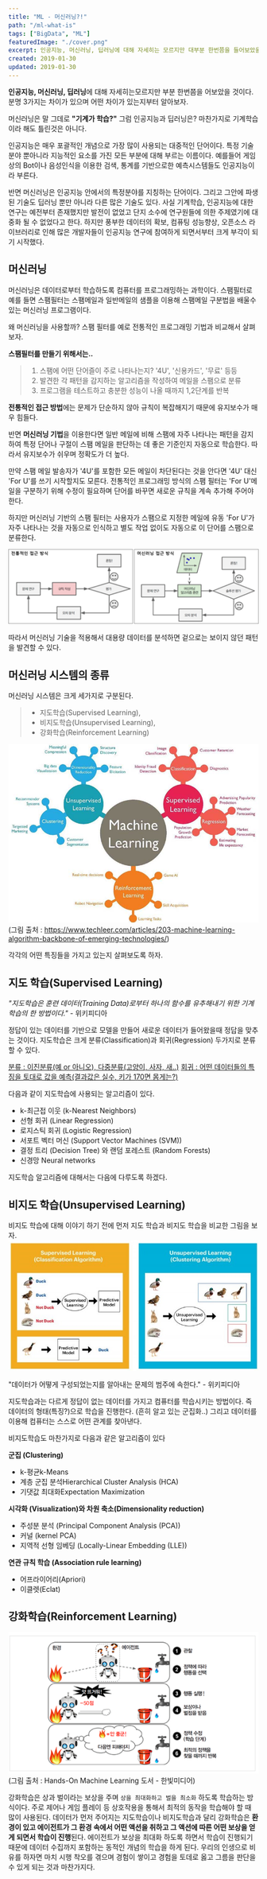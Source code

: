 ```yaml
---
title: "ML - 머신러닝?!"
path: "/ml-what-is"
tags: ["BigData", "ML"]
featuredImage: "./cover.png"
excerpt: 인공지능, 머신러닝, 딥러닝에 대해 자세히는 모르지만 대부분 한번쯤을 들어보았을 것이다. 분명 3가지는 차이가 있으며 어떤 차이가 있는지부터 알아보자.
created: 2019-01-30
updated: 2019-01-30
---
```


**인공지능, 머신러닝, 딥러닝**에 대해 자세히는모르지만 부분 한번쯤을 어보았을 것이다. 분명 3가지는 차이가 있으며 어떤 차이가 있는지부터 알아보자.

머신러닝은 말 그데로 **"기계가  학습?"** 그럼 인공지능과 딥러닝은? 마찬가지로 기계학습이라 해도 틀린것은 아니다.

인공지능은 매우 포괄적인 개념으로 가장 많이 사용되는 대중적인 단어이다. 특정 기술 분야 뿐아니라 지능적인 요소를 가진 모든 부분에 대해 부르는 이름이다. 예를들어 게임상의 Bot이나 음성인식을 이용한 검색, 통계를 기반으로한 예측시스템들도 인공지능이라 부른다.

반면 머신러닝은 인공지능 안에서의 특정분야를 지칭하는 단어이다. 그리고 그안에 파생된 기술도 딥러닝 뿐만 아니라 다른 많은 기술도 있다. 사실 기계학습, 인공지능에 대한 연구는 예전부터 존재했지만 발전이 없었고 단지 소수에 연구원들에 의한 주제였기에 대중화 될 수 없었다고 한다. 하지만 풍부한 데이터의 확보, 컴퓨팅 성능향상, 오픈소스 라이브러리로 인해 많은 개발자들이 인공지능 연구에 참여하게 되면서부터 크게 부각이 되기 시작했다.

## 머신러닝

머신러닝은 데이터로부터 학습하도록 컴퓨터를 프로그래밍하는 과학이다. 스팸필터로 예를 들면 스팸필터는 스팸메일과 일반메일의 샘플을 이용해 스팸메일 구분법을 배울수 있는 머신러닝 프로그램이다.

왜 머신러닝을 사용할까? 스팸 필터를 예로 전통적인 프로그래밍 기법과 비교해서 살펴보자.

**스팸필터를 만들기 위해서는..**


> 1. 스팸에 어떤 단어즐이 주로 나타나는지? '4U', '신용카드', '무료' 등등
> 2. 발견한 각 패턴을 감지하는 알고리즘을 작성하여 메일을 스팸으로 분류
> 3. 프로그램을 테스트하고 충분한 성능이 나올 때까지 1,2단계를 반복


**전통적인 접근 방법**에는 문제가 단순하지 않아 규칙이 복잡해지기 때문에 유지보수가 매우 힘들다.

반면 **머신러닝 기법**을 이용한다면 일반 메일에 비해 스팸에 자주 나타나는 패턴을 감지하여 특정 단어나 구절이 스팸 메일을 판단하는 데 좋은 기준인지 자동으로 학습한다. 따라서 유지보수가 쉬우며 정확도가 더 높다.

만약 스팸 메일 발송자가 '4U'를 포함한 모든 메일이 차단된다는 것을 안다면 '4U' 대신 'For U'를 쓰기 시작할지도 모른다. 전통적인 프로그래밍 방식의 스팸 필터는 'For U'메일을 구분하기 위해 수정이 필요하며 단어를 바꾸면 새로운 규칙을 계속 추가해 주어야 한다.

하지만 머신러닝 기반의 스팸 필터는 사용자가 스팸으로 지정한 메일에 유동 'For U'가 자주 나타나는 것을 자동으로 인식하고 별도 작업 없이도 자동으로 이 단어를 스팸으로 분류한다.

![ori-ml](ori-ml.png)

따라서 머신러닝 기술을 적용해서 대용량 데이터를 분석하면 겉으로는 보이지 않던 패턴을 발견할 수 있다.

## 머신러닝 시스템의 종류

머신러닝 시스템은 크게 세가지로 구분된다. 

> - 지도학습(Supervised Learning),
> - 비지도학습(Unsupervised Learning), 
> - 강화학습(Reinforcement Learning)

![ml-2](ml-2.jpg)
(그림 출처 : <https://www.techleer.com/articles/203-machine-learning-algorithm-backbone-of-emerging-technologies/>)

각각의 어떤 특징들을 가지고 있는지 살펴보도록 하자.

## 지도 학습(Supervised Learning)

*"지도학습은 훈련 데이터(Training Data)로부터 하나의 함수를 유추해내기 위한 기계학습의 한 방법이다."* - 위키피디아

정답이 있는 데이터를 기반으로 모델을 만들어 새로운 데이터가 들어왔을때 정답을 맞추는 것이다.
지도학습은 크게 분류(Classification)과 회귀(Regression) 두가지로 분류할 수 있다.

<u>분류 : 이진분류(예 or 아니오), 다중분류(고양이, 사자, 새..)</u>
<u>회귀 : 어떤 데이터들의 특징을 토대로 값을 예측(결과값은 실수, 키가 170면 몸게는?)</u>

다음과 같이 지도학습에 사용되는 알고리즘이 있다.

- k-최근접 이웃 (k-Nearest Neighbors)
- 선형 회귀 (Linear Regression)
- 로지스틱 회귀 (Logistic Regression)
- 서포트 벡터 머신 (Support Vector Machines (SVM))
- 결정 트리 (Decision Tree) 와 랜덤 포레스트 (Random Forests)
- 신경망 Neural networks

지도학습 알고리즘에 대해서는 다음에 다루도록 하겠다.

## 비지도 학습(Unsupervised Learning)

비지도 학습에 대해 이야기 하기 전에 먼저 지도 학습과 비지도 학습을 비교한 그림을 보자.
![supervised-learning-diagram](supervised-learning-diagram.jpg)

"데이터가 어떻게 구성되었는지를 알아내는 문제의 범주에 속한다." - 위키피디아

지도학습과는 다르게 정답이 없는 데이터를 가지고 컴퓨터를 학습시키는 방법이다. 즉 데이터의 형태(특징?)으로 학습을 진행한다. (흔히 알고 있는 군집화..) 그리고 데이터를 이용해 컴퓨터는 스스로 어떤 관계를 찾아낸다.

비지도학습도 마찬가지로 다음과 같은 알고리즘이 있다

**군집 (Clustering)**

 - k-평균k-Means
 - 계층 군집 분석Hierarchical Cluster Analysis (HCA)
 - 기댓값 최대화Expectation Maximization

**시각화 (Visualization)와 차원 축소(Dimensionality reduction)**
 - 주성분 분석 (Principal Component Analysis (PCA))
 - 커널 (kernel PCA)
 - 지역적 선형 임베딩 (Locally-Linear Embedding (LLE))

**연관 규칙 학습 (Association rule learning)**
 - 어프라이어리(Apriori)
 - 이클렛(Eclat)

## 강화학습(Reinforcement Learning)

![reinforce](reinforce.png)
(그림 출처 : Hands-On Machine Learning 도서 - 한빛미디어)

강화학습은 상과 벌이라는 보상을 주며 `상을 최대화하고 벌을 최소화` 하도록 학습하는 방식이다. 주로 제어나 게임 플레이 등 상호작용을 통해서 최적의 동작을 학습해야 할 때 많이 사용된다. 데이터가 먼저 주어지는 지도학습이나 비지도학습과 달리 강화학습은 **환경이 있고 에이전트가 그 환경 속에서 어떤 액션을 취하고 그 액션에 따른 어떤 보상을 얻게 되면서 학습이 진행**된다. 에이전트가 보상을 최대화 하도록 하면서 학습이 진행되기 때문에 데이터 수집까지 포함하는 동적인 개념의 학습을 하게 된다. 우리의 인생으로 비유를 하자면 마치 시행 착오를 겪으며 경험이 쌓이고 경험을 토데로 옳고 그름을 판단을 수 있게 되는 것과 마찬가지다. 